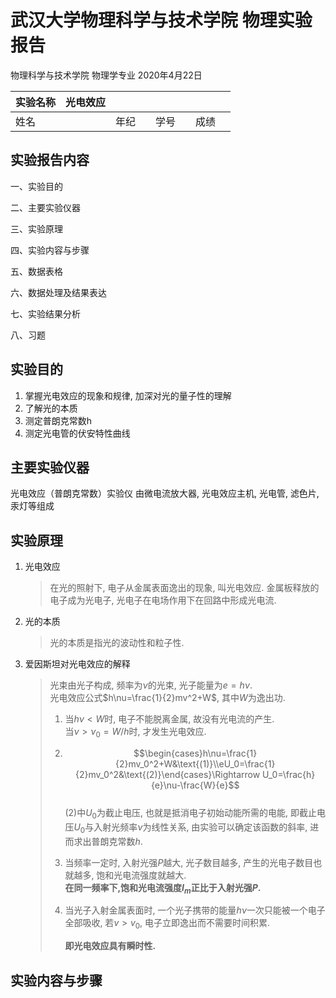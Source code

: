 

# 武汉大学物理科学与技术学院 物理实验报告

物理科学与技术学院 物理学专业 2020年4月22日

| 实验名称 | 光电效应 |      |      |      |      |      |      |
| -------- | -------- | ---- | ---- | ---- | ---- | ---- | ---- |
| 姓名     |          | 年纪 |      | 学号 |      | 成绩 |      |

## 实验报告内容

一、实验目的

二、主要实验仪器

三、实验原理

四、实验内容与步骤

五、数据表格

六、数据处理及结果表达

七、实验结果分析

八、习题

## 实验目的

1. 掌握光电效应的现象和规律, 加深对光的量子性的理解
2. 了解光的本质
3. 测定普朗克常数h
4. 测定光电管的伏安特性曲线

## 主要实验仪器

光电效应（普朗克常数）实验仪
由微电流放大器, 光电效应主机, 光电管, 滤色片, 汞灯等组成

## 实验原理

1. 光电效应

   > 在光的照射下, 电子从金属表面逸出的现象, 叫光电效应.
   > 金属板释放的电子成为光电子, 光电子在电场作用下在回路中形成光电流.

2. 光的本质

   > 光的本质是指光的波动性和粒子性.

3. 爱因斯坦对光电效应的解释

   > 光束由光子构成, 频率为$\nu$的光束, 光子能量为$e=h\nu$.  
   > 光电效应公式$h\nu=\frac{1}{2}mv^2+W$, 其中$W$为逸出功.
   > 1. 当$h\nu<W$时, 电子不能脱离金属, 故没有光电流的产生.  
   >   当$\nu>\nu_0=W/h$时, 才发生光电效应.
   >
   > 2. $$\begin{cases}h\nu=\frac{1}{2}mv_0^2+W&\text{(1)}\\eU_0=\frac{1}{2}mv_0^2&\text{(2)}\end{cases}\Rightarrow U_0=\frac{h}{e}\nu-\frac{W}{e}$$  
   >   (2)中$U_0$为截止电压, 也就是抵消电子初始动能所需的电能, 即截止电压$U_0$与入射光频率$\nu$为线性关系, 由实验可以确定该函数的斜率, 进而求出普朗克常数$h$.
   >
   > 3. 当频率一定时, 入射光强$P$越大, 光子数目越多, 产生的光电子数目也就越多, 饱和光电流强度就越大.  
   >   **在同一频率下,饱和光电流强度$I_m$正比于入射光强$P$.**
   >
   > 4. 当光子入射金属表面时, 一个光子携带的能量$h\nu$一次只能被一个电子全部吸收, 若$v>v_0$, 电子立即逸出而不需要时间积累.
   >
   >    **即光电效应具有瞬时性.**
   
## 实验内容与步骤
   
   

